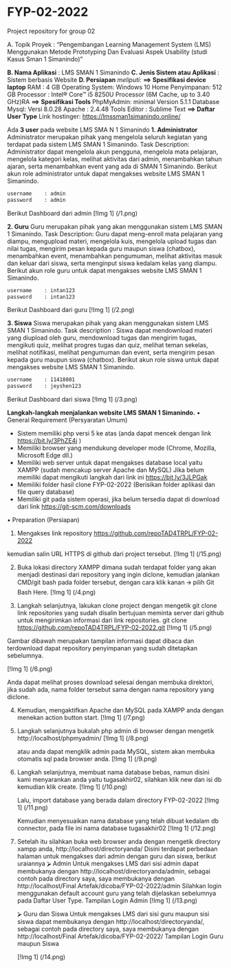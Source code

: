 # FYP-02-2022
Project repository for group 02

A.  Topik Proyek
: “Pengembangan Learning Management System (LMS) Menggunakan Metode Prototyping Dan Evaluasi Aspek Usability (studi Kasus Sman 1 Simanindo)”

**B. Nama Aplikasi**                : LMS SMAN 1 Simanindo
**C. Jenis Sistem atau Aplikasi**   :  Sistem berbasis Website
**D. Persiapan** *meliputi:*
**==>  Spesifikasi device laptop**
    RAM : 4 GB 
    Operating System: Windows 10 Home
    Penyimpanan: 512 GB 
    Processor 	: Intel® Core™ i5 8250U Processor (6M Cache, up to 3.40 GHz)RA 
**==>  Spesifikasi Tools** 
    PhpMyAdmin: minimal Version 5.1.1
    Database Mysql: Versi 8.0.28
    Apache : 2.4.48
    Tools Editor : Sublime Text
**==>  Daftar User Type** 
Link hostinger: https://lmssman1simanindo.online/

Ada **3 user** pada website LMS SMA N 1 Simanindo
**1.	Administrator**
Administrator merupakan pihak yang mengelola seluruh kegiatan yang terdapat pada sistem LMS SMAN 1 Simanindo.
Task Description: Administrator dapat mengelola akun pengguna, mengelola mata pelajaran, mengelola kategori kelas, melihat aktivitas dari admin, menambahkan tahun ajaran, serta menambahkan event yang ada di SMAN 1 Simanindo. Berikut akun role administrator untuk dapat mengakses website LMS SMAN 1 Simanindo.
```sh
username	: admin
password	: admin
```

Berikut Dashboard dari admin
[!Img 1] (/1.png)

**2.	Guru**
Guru merupakan pihak yang akan menggunakan sistem LMS SMAN 1 Simanindo.
Task Description: Guru dapat meng-enroll mata pelajaran yang diampu, mengupload materi, mengelola kuis, mengelola upload tugas dan nilai tugas, mengirim pesan kepada guru maupun siswa (chatbox), menambahkan event, menambahkan pengumuman, melihat aktivitas masuk dan keluar dari siswa, serta menginput siswa kedalam kelas yang diampu.
Berikut akun role guru untuk dapat mengakses website LMS SMAN 1 Simanindo.

```sh
username	: intan123
password	: intan123
```
Berikut Dashboard dari guru
[!Img 1] (/2.png)

**3.	Siswa**
Siswa merupakan pihak yang akan menggunakan sistem LMS SMAN 1 Simanindo.
Task description : Siswa dapat mendownload materi yang diupload oleh guru, mendownload tugas dan mengirim tugas, mengikuti quiz, melihat progres tugas dan quiz, melihat teman sekelas, melihat notifikasi, melihat pengumuman dan event, serta mengirim pesan kepada guru maupun siswa (chatbox). 
Berikut akun role siswa untuk dapat mengakses website LMS SMAN 1 Simanindo.
```sh
username	: 11418001
password	: jeyshen123
```

Berikut Dashboard dari siswa
[!Img 1] (/3.png)

**Langkah-langkah menjalankan website LMS SMAN 1 Simanindo.** 
▪	General Requirement (Persyaratan Umum)
-	Sistem memiliki php versi 5 ke atas (anda dapat mencek dengan link https://bit.ly/3PhZE4i )
-	Memiliki browser yang mendukung developer mode (Chrome, Mozilla, Microsoft Edge dll.)
-	Memiliki web server untuk dapat mengakses database local yaitu XAMPP (sudah mencakup server Apache dan MySQL) Jika belum memiliki dapat mengikuti langkah dari link ini https://bit.ly/3JLPGak 
-	Memiliki folder hasil clone FYP-02-2022 (Berisikan folder aplikasi dan file query database)
-	Memiliki git pada sistem operasi, jika belum tersedia dapat di download dari link https://git-scm.com/downloads

▪	 Preparation (Persiapan)
1.	Mengakses link repository https://github.com/repoTAD4TRPL/FYP-02-2022  

kemudian salin URL HTTPS di github dari project tersebut.
[!Img 1] (/15.png)


2.	Buka lokasi directory XAMPP dimana sudah terdapat folder yang akan menjadi destinasi dari repository yang ingin diclone, kemudian jalankan CMD/git bash pada folder tersebut, dengan cara klik kanan 🡪 pilih Git Bash Here. 
[!Img 1] (/4.png)


3.	Langkah selanjutnya, lakukan clone project dengan mengetik git clone link repositories yang sudah disalin bertujuan meminta server dari github untuk mengirimkan informasi dari link repositories. 
git clone https://github.com/repoTAD4TRPL/FYP-02-2022.git
[!Img 1] (/5.png)


Gambar dibawah merupakan tampilan informasi dapat dibaca dan terdownload dapat repository penyimpanan yang sudah ditetapkan sebelumnya. 

[!Img 1] (/6.png)


Anda dapat melihat proses download selesai dengan membuka direktori, jika sudah ada, nama folder tersebut sama dengan nama repository yang diclone. 


4.	Kemudian, mengaktifkan Apache dan MySQL pada XAMPP anda dengan menekan action button start. 
[!Img 1] (/7.png)

5.	Langkah selanjutnya bukalah php admin di browser dengan mengetik  http://localhost/phpmyadmin/ 
[!Img 1] (/8.png)


	atau anda dapat mengklik admin pada MySQL, sistem akan membuka otomatis sql pada browser anda. 
	[!Img 1] (/9.png)

 

6.	Langkah selanjutnya, membuat nama database bebas, namun disini kami menyarankan anda yaitu tugasakhir02, silahkan klik new dan isi db kemudian klik create. 
[!Img 1] (/10.png)


    Lalu, import database yang berada dalam directory FYP-02-2022
    [!Img 1] (/11.png)

    
    Kemudian menyesuaikan nama database yang telah dibuat kedalam db connector, pada file ini nama database tugasakhir02 
     [!Img 1] (/12.png)

7.	Setelah itu silahkan buka web browser anda dengan mengetik directory xampp anda, http://localhost/directoryanda/
Disini terdapat perbedaan halaman untuk mengakses dari admin dengan guru dan siswa, berikut uraiannya
⮚	Admin
Untuk mengakses LMS dari sisi admin dapat membukanya dengan http://localhost/directoryanda/admin, sebagai contoh pada directory saya, saya membukanya dengan http://localhost/Final Artefak/dicoba/FYP-02-2022/admin
Silahkan login menggunakan default account guru yang telah dijelaskan sebelumnya pada Daftar User Type. 
Tampilan Login Admin
[!Img 1] (/13.png)


    ⮚	Guru dan Siswa
    Untuk mengakses LMS dari sisi guru maupun sisi siswa dapat membukanya dengan http://localhost/directoryanda/, sebagai contoh pada directory saya, saya membukanya dengan http://localhost/Final Artefak/dicoba/FYP-02-2022/ 
    Tampilan Login Guru maupun Siswa

    [!Img 1] (/14.png)


